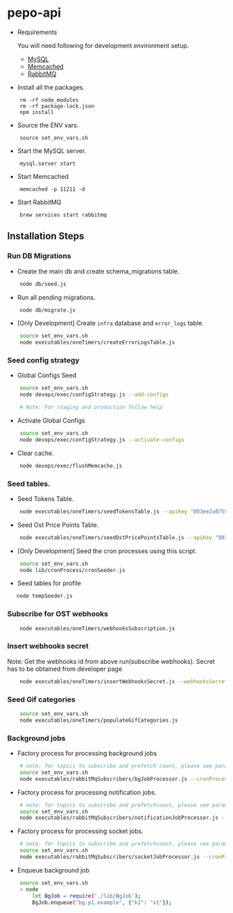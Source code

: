 # pepo-api

* Requirements
    
    You will need following for development environment setup.
    - [MySQL](https://www.mysql.com/downloads/)
    - [Memcached](https://memcached.org/)
    - [RabbitMQ](https://www.rabbitmq.com/download.html)

* Install all the packages.
```
    rm -rf node_modules
    rm -rf package-lock.json
    npm install
```

* Source the ENV vars.
```
    source set_env_vars.sh
```

* Start the MySQL server.
```
    mysql.server start
```

* Start Memcached
```
    memcached -p 11211 -d
```

* Start RabbitMQ
```
    brew services start rabbitmq
```

## Installation Steps

### Run DB Migrations

* Create the main db and create schema_migrations table.
```bash
    node db/seed.js
```

* Run all pending migrations.
```bash
    node db/migrate.js
```

* [Only Development] Create `infra` database and `error_logs` table.
```bash
    source set_env_vars.sh
    node executables/oneTimers/createErrorLogsTable.js
```

### Seed config strategy

* Global Configs Seed
```bash
    source set_env_vars.sh
    node devops/exec/configStrategy.js --add-configs

    # Note: For staging and production follow help
```

* Activate Global Configs
```bash
    source set_env_vars.sh
    node devops/exec/configStrategy.js --activate-configs
```

* Clear cache.
```bash
    node devops/exec/flushMemcache.js
```

### Seed tables.

* Seed Tokens Table.
```bash
    node executables/oneTimers/seedTokensTable.js --apiKey "803ee2a07554b94d80fb4ba4eb08229c" --apiSecret "66fc5bce904f83a74aba10469505cd5ac51dfc886fc747ecbfba3fea254d3006"
```

* Seed Ost Price Points Table.
```bash
    node executables/oneTimers/seedOstPricePointsTable.js --apiKey "803ee2a07554b94d80fb4ba4eb08229c" --apiSecret "66fc5bce904f83a74aba10469505cd5ac51dfc886fc747ecbfba3fea254d3006"

```

* [Only Development] Seed the cron processes using this script.
```bash
    source set_env_vars.sh
    node lib/cronProcess/cronSeeder.js
```

* Seed tables for profile
```bash
   node tempSeeder.js
```

### Subscribe for OST webhooks
```bash
    node executables/oneTimers/webhooksSubscription.js
```

### Insert webhooks secret
Note: Get the webhooks id from above run(subscribe webhooks). Secret has to be obtained from developer page

```bash 
    node executables/oneTimers/insertWebhooksSecret.js --webhooksSecret "__WXYZ" --webhooksId "__ABCD"
```

### Seed Gif categories
```bash
    source set_env_vars.sh
    node executables/oneTimers/populateGifCategories.js
```

### Background jobs
* Factory process for processing background jobs
```bash
    # note: for topics to subscribe and prefetch count, please see params column of the cron_processes table
    source set_env_vars.sh
    node executables/rabbitMqSubscribers/bgJobProcessor.js --cronProcessId 3
```
* Factory process for processing notification jobs.
```bash
    # note: for topics to subscribe and prefetchcount, please see params column of the cron_processes table
    source set_env_vars.sh
    node executables/rabbitMqSubscribers/notificationJobProcessor.js --cronProcessId 4
```
* Factory process for processing socket jobs.
```bash
    # note: for topics to subscribe and prefetchcount, please see params column of the cron_processes table
    source set_env_vars.sh
    node executables/rabbitMqSubscribers/socketJobProcessor.js --cronProcessId 5
```

* Enqueue background job
```bash
    source set_env_vars.sh
    > node
        let BgJob = require('./lib/BgJob');
        BgJob.enqueue("bg.p1.example", {"k1": "v1"});
```